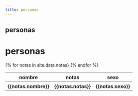 ```yaml
---
title: personas
---
```

 ## personas

<h1>personas</h1>

<table>
	 <thead>
	  <tr>
	   <th>nombre</th>
	   <th>notas</th>
	   <th>sexo</th>
	  </tr>
	</thead>
        {% for notas in site.data.notas}
	<tr>
	   <th>{{notas.nombre}}</th>
	   <th>{{notas.notas}}</th>
	   <th>{{notas.sexo}}</th>
	  </tr>
	{% endfor %}
	</table>
	</thead>
